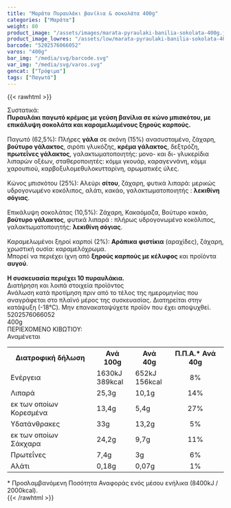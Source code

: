 ```yaml
---
title: "Μαράτα Πυραυλάκι βανίλια & σοκολάτα 400g"
categories: ["Μαράτα"]
weight: 80
product_image: "/assets/images/marata-pyraulaki-banilia-sokolata-400g.jpg"
product_image_lowres: "/assets/low/marata-pyraulaki-banilia-sokolata-400g.jpg"
barcode: "5202576066052"
varos: "400g"
bar_img: "/media/svg/barcode.svg"
var_img: "/media/svg/varos.svg"
gencat: ["Τρόφιμα"]
tags: ["Παγωτά"]
---
```

{{< rawhtml >}}

<div class="sload339"><div class="product"><div id="sistatika">Συστατικά:</div><div class="alltext"><b>Πυραυλάκι παγωτό κρέμας με γεύση βανίλια σε κώνο μπισκότου, με επικάλυψη σοκολάτα και καραμελωμένους ξηρούς καρπούς.</b><br><br>Παγωτό (62,5%): Πλήρες <b>γάλα</b> σε σκόνη (15%) ανασυσταμένο, ζάχαρη, <b>βούτυρο γάλακτος</b>, σιρόπι γλυκόζης, <b>κρέμα γάλακτος</b>, δεξτρόζη, <b>πρωτεΐνες γάλακτος</b>, γαλακτωματοποιητής: μονο- και δι- γλυκερίδια λιπαρών οξέων, σταθεροποιητές: κόμμι γκουάρ, καραγεννάνη, κόμμι χαρουπιού, καρβοξυλομεθυλοκυτταρίνη, αρωματικές ύλες.<br><br>Κώνος μπισκότου (25%): Αλεύρι <b>σίτου</b>, ζάχαρη, φυτικά λιπαρά: μερικώς υδρογονωμένο κοκόλιπος, αλάτι, κακάο, γαλακτωματοποιητής : <b>λεκιθίνη σόγιας</b>.<br><br>Επικάλυψη σοκολάτας (10,5%): Ζάχαρη, Κακαόμαζα, Βούτυρο κακάο, <b>βούτυρο γάλακτος</b>, φυτικά λιπαρά : πλήρως υδρογονωμένο κοκόλιπος, γαλακτωματοποιητής: <b>λεκιθίνη σόγιας</b>.<br><br>Καραμελωμένοι ξηροί καρποί (2%): <b>Αράπικα φιστίκια</b> (αραχίδες), ζάχαρη, χρωστική ουσία: καραμελόχρωμα.<br>Μπορεί να περιέχει ίχνη από <b>ξηρούς καρπούς με κέλυφος</b> και προϊόντα <b>αυγού</b>.<br><br><b>Η συσκευασία περιέχει 10 πυραυλάκια.</b><br></div><div id="loipa">Διατήρηση και λοιπά στοιχεία προϊόντος</div><div class="alltext">Ανάλωση κατά προτίμηση πριν από το τέλος της ημερομηνίας που αναγράφεται στο πλαϊνό μέρος της συσκευασίας. Διατηρείται στην κατάψυξη (-18°C). Μην επανακαταψύχετε προϊόν που έχει αποψυχθεί.</div><div id="barcode"><div id="barimage1"></div><span id="bartext">5202576066052</span></div><div id="varos"><div id="varosimage1"></div><span id="varostext">400g</span></div><div id="kivotio">ΠΕΡΙΕΧΟΜΕΝΟ ΚΙΒΩΤΙΟΥ:<br>Αναμένεται</div><div class="tabout"><table id="diatable"><tbody><tr><th>Διατροφική δήλωση</th><th>Ανά 100g</th><th>Ανά 40g</th><th>Π.Π.Α.* Ανά 40g</th></tr><tr><td class="texr2">Ενέργεια</td><td class="texr">1630kJ<br>389kcal</td><td class="texr">652kJ<br>156kcal</td><td class="texr" style="text-align:center">8%</td></tr><tr><td class="texr2">Λιπαρά</td><td class="texr">25,3g</td><td class="texr">10,1g</td><td class="texr" style="text-align:center">14%</td></tr><tr><td class="gray">εκ των οποίων Κορεσµένα</td><td class="gray2">13,4g</td><td class="gray2">5,4g</td><td class="gray2" style="text-align:center">27%</td></tr><tr><td class="texr2">Yδατάνθρακες</td><td class="texr">33g</td><td class="texr">13,2g</td><td class="texr" style="text-align:center">5%</td></tr><tr><td class="gray">εκ των οποίων Σάκχαρα</td><td class="gray2">24,2g</td><td class="gray2">9,7g</td><td class="gray2" style="text-align:center">11%</td></tr><tr><td class="texr2">Πρωτεΐνες</td><td class="texr">7,4g</td><td class="texr">3g</td><td class="texr" style="text-align:center">6%</td></tr><tr><td class="texr2">Αλάτι</td><td class="texr">0,18g</td><td class="texr">0,07g</td><td class="texr" style="text-align:center">1%</td></tr></tbody></table></div><div class="alltext">* Προσλαμβανόμενη Ποσότητα Αναφοράς ενός μέσου ενήλικα (8400kJ / 2000kcal).</div><div class="pimg"></div></div></div>
{{< /rawhtml >}}


